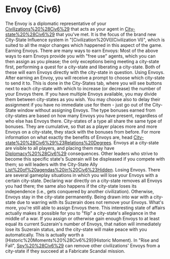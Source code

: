 # Envoy (Civ6)

The Envoy is a diplomatic representative of your [Civilizations%20%28Civ6%29](civilization) that acts as your agent in [City-state%20%28Civ6%29](city-states) that you've met. It is the focus of the brand new City-State Influence system in "[Civilization%20VI](Civilization VI)", which is suited to all the major changes which happened in this aspect of the game. 
Earning Envoys.
There are many ways to earn Envoys:
Most of the above ways to earn Envoys provide you with "free use" agents, which you can then assign as you please; the only exceptions being meeting a city-state first, performing a quest for a city-state and liberating a city-state. Both of these will earn Envoys directly with the city-state in question.
Using Envoys.
After earning an Envoy, you will receive a prompt to choose which city-state to send it to. This is done in the City-States tab, where you will see buttons next to each city-state with which to increase (or decrease) the number of your Envoys there. If you have multiple Envoys available, you may divide them between city-states as you wish. You may choose also to delay their assignment if you have no immediate use for them - just go out of the City-State window without assigning Envoys.
The type bonuses earned from city-states are based on how many Envoys you have present, regardless of who else has Envoys there. City-states of a type all share the same type of bonuses. They are cumulative, so that as a player places more and more Envoys on a city-state, they stack with the bonuses from before. For more information on what exactly the benefits of Envoys are, head [City-state%20%28Civ6%29%23Relations%20Degrees](here).
 Envoys at a city-state are visible to all players, and placing them may have [Diplomacy%20%28Civ6%29](diplomatic) consequences. Other leaders who strive to become this specific state's Suzerain will be displeased if you compete with them; so will leaders with the City-State Ally [List%20of%20agendas%20in%20Civ6%23Hidden](agenda).
Losing Envoys.
There are several gameplay situations in which you will lose your Envoys with a certain city-state. Declaring war directly on a city-state removes all Envoys you had there; the same also happens if the city-state loses its independence (i.e., gets conquered by another civilization). Otherwise, Envoys stay in the city-state permanently. Being drawn into war with a city-state due to warring with its Suzerain does not remove your Envoys. What's more, you're still able to assign Envoys there. This interesting state of affairs actually makes it possible for you to "flip" a city-state's allegiance in the middle of a war. If you assign or otherwise gain enough Envoys to at least equal its current Suzerain's number of Envoys, that nation will immediately lose its Suzerain status, and the city-state will make peace with you automatically. This is actually worth a [Historic%20Moments%20%28Civ6%29](Historic Moment).
In "Rise and Fall", [Spy%20%28Civ6%29](Spies) can remove other civilizations' Envoys from a city-state if they succeed at a Fabricate Scandal mission.